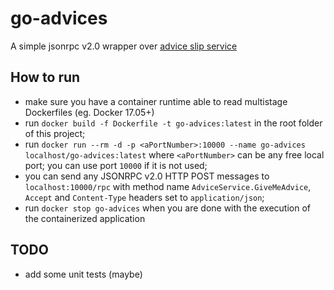 # go-advices

A simple jsonrpc v2.0 wrapper over [advice slip service](https://api.adviceslip.com/)

## How to run

- make sure you have a container runtime able to read multistage Dockerfiles (eg. Docker 17.05+)
- run `docker build -f Dockerfile -t go-advices:latest` in the root folder of this project;
- run `docker run --rm -d -p <aPortNumber>:10000 --name go-advices localhost/go-advices:latest` where `<aPortNumber>` can be any free local port; you can use port `10000` if it is not used;
- you can send any JSONRPC v2.0 HTTP POST messages to `localhost:10000/rpc` with method name `AdviceService.GiveMeAdvice`, `Accept` and `Content-Type` headers set to `application/json`;
- run `docker stop go-advices` when you are done with the execution of the containerized application

## TODO

- add some unit tests (maybe)
